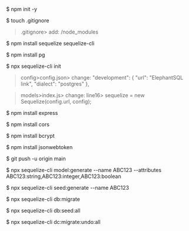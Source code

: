 $ npm init -y

$ touch .gitignore

> .gitignore> add: /node_modules

$ npm install sequelize sequelize-cli

$ npm install pg

$ npx sequelize-cli init

> config>config.json> change:
> "development": {
> "url": "ElephantSQL link",
> "dialect": "postgres"
> },

> models>index.js> change:
> line16> sequelize = new Sequelize(config.url, config);

$ npm install express

$ npm install cors

$ npm install bcrypt

$ npm install jsonwebtoken

$ git push -u origin main

$ npx sequelize-cli model:generate --name ABC123 --attributes ABC123:string,ABC123:integer,ABC123:boolean

$ npx sequelize-cli seed:generate --name ABC123

$ npx sequelize-cli db:migrate

$ npx sequelize-cli db:seed:all

$ npx sequelize-cli dc:migrate:undo:all
